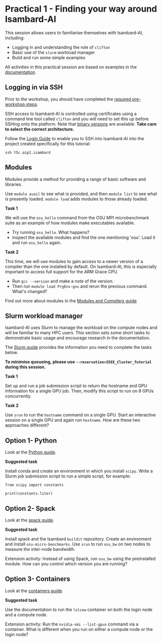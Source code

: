 # Practical 1 - Finding your way around Isambard-AI

This session allows users to familiarise themselves with Isambard-AI, including:

* Logging in and understanding the role of `clifton`
* Basic use of the `slurm` workload manager
* Build and run some simple examples

All activities in this practical session are based on examples in the [documentation](https://docs.isambard.ac.uk).

## Logging in via SSH

Prior to the workshop, you should have completed the [required pre-workshop steps](https://docs.isambard.ac.uk/training/ieee_cluster2025/#required-pre-workshop-steps).

SSH access to Isambard-AI is controlled using certificates using a command line tool called `clifton` and you will need to set this up before SSHing onto the platform. Note that [binary versions](https://github.com/isambard-sc/clifton/releases/tag/0.2.0) are available. **Take care to select the correct architecture.**

Follow the [Login Guide](https://docs.isambard.ac.uk/user-documentation/guides/login/) to enable you to SSH into Isambard-AI into the project created specifically for this tutorial:

`ssh t5c.aip2.isambard`

## Modules

Modules provide a method for providing a range of basic software and libraries.

Use `module avail` to see what is provided, and then `module list` to see what is presently loaded. `module load` adds modules to those already loaded.

**Task 1**

We will use the `osu_hello` command from the OSU MPI microbenchmark suite as an example of how modules make executables available.

* Try running `osu_hello`. What happens? 
* Inspect the available modules and find the one mentioning 'osu'. Load it and run `osu_hello` again.

**Task 2**

This time, we will use modules to gain access to a newer version of a compiler than the one installed by default. On Isambard-AI, this is especially important to access full support for the ARM Grace CPU.

* Run `gcc --version` and make a note of the version.
* Then run `module load PrgEnv-gnu` and rerun the previous command. What's changed?

Find out more about modules in the [Modules and Compilers guide](https://docs.isambard.ac.uk/user-documentation/guides/modules/)

## Slurm workload manager

Isambard-AI uses Slurm to manage the workload on the compute nodes and will be familiar to many HPC users. This section sets some short tasks to demonstrate basic usage and encourage research in the documentation.

The [Slurm guide](https://docs.isambard.ac.uk/user-documentation/guides/slurm/) provides the information you need to complete the tasks below.

**To minimise queueing, please use `--reservation=IEEE_Cluster_Tutorial` during this session.**

**Task 1**

Set up and run a job submission script to return the hostname and GPU information for a single GPU job. Then, modify this script to run on 8 GPUs concurrently.

**Task 2**

Use `srun` to run the `hostname` command on a single GPU. Start an interactive session on a single GPU and again run `hostname`. How are these two approaches different?


## Option 1- Python

Look at the [Python guide](https://docs.isambard.ac.uk/user-documentation/guides/python/).

**Suggested task** 

Install conda and create an environment in which you install `scipy`. Write a Slurm job submission script to run a simple script, for example:

```
from scipy import constants

print(constants.liter)
```

## Option 2- Spack

Look at the [spack guide](https://docs.isambard.ac.uk/user-documentation/guides/spack/).

**Suggested task** 

Install spack and the Isambard `buildit` repository. Create an environment and install `osu-micro-benchmarks`. Use `srun` to run `osu_bw` on two nodes to measure the inter-node bandwidth.

Extension activity: Instead of using Spack, run `osu_bw` using the preinstalled module. How can you control which version you are running?

## Option 3- Containers

Look at the [containers guide](https://docs.isambard.ac.uk/user-documentation/guides/containers/).

**Suggested task**

Use the documentation to run the `lolcow` container on both the login node and a compute node.

Extension activity: Run the `nvidia-smi --list-gpus` command via a container. What is different when you run on either a compute node or the login node?

